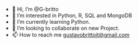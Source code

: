 - 👋 Hi, I’m @G-britto
- 👀 I’m interested in Python, R, SQL and MongoDB
- 🌱 I’m currently learning Python.
- 💞️ I’m looking to collaborate on new Project. 
- 📫 How to reach me gustavobrittoit@gmail.com

<!---
G-britto/G-britto is a ✨ special ✨ repository because its `README.md` (this file) appears on your GitHub profile.
You can click the Preview link to take a look at your changes.
--->
